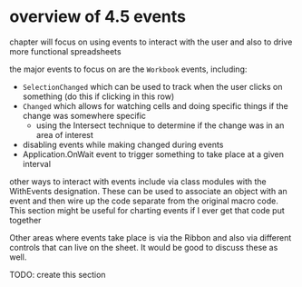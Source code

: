 # overview of 4.5 events

chapter will focus on using events to interact with the user and also to drive more functional spreadsheets

the major events to focus on are the `Workbook` events, including:

* `SelectionChanged` which can be used to track when the user clicks on something (do this if clicking in this row)
* `Changed` which allows for watching cells and doing specific things if the change was somewhere specific
    * using the Intersect technique to determine if the change was in an area of interest
* disabling events while making changed during events
* Application.OnWait event to trigger something to take place at a given interval

other ways to interact with events include via class modules with the WithEvents designation.  These can be used to associate an object with an event and then wire up the code separate from the original macro code.  This section might be useful for charting events if I ever get that code put together

Other areas where events take place is via the Ribbon and also via different controls that can live on the sheet.  It would be good to discuss these as well.

TODO: create this section
